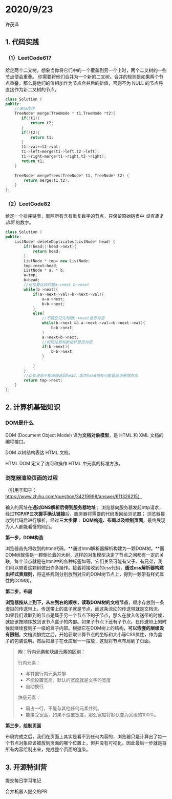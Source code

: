 # 2020/9/23

许茂泽

## 1. 代码实践

### （1）LeetCode617

给定两个二叉树，想象当你将它们中的一个覆盖到另一个上时，两个二叉树的一些节点便会重叠。
你需要将他们合并为一个新的二叉树。合并的规则是如果两个节点重叠，那么将他们的值相加作为节点合并后的新值，否则不为 NULL 的节点将直接作为新二叉树的节点。

```c++
class Solution {
public:
    //递归思想
    TreeNode* merge(TreeNode * t1,TreeNode *t2){
       if(!t1){
           return t2;
       }
       if(!t2){
           return t1;
       }
       t1->val+=t2->val;
       t1->left=merge(t1->left,t2->left);
       t1->right=merge(t1->right,t2->right);
       return t1;
    }
       
    TreeNode* mergeTrees(TreeNode* t1, TreeNode* t2) {
        return merge(t1,t2);
    }
};
```

### （2）LeetCode82

给定一个排序链表，删除所有含有重复数字的节点，只保留原始链表中 *没有重复出现* 的数字。

```c++
class Solution {
public:
    ListNode* deleteDuplicates(ListNode* head) {
        if(!head||!head->next){
            return head;
        }
        ListNode * tmp= new ListNode;
        tmp->next=head;
        ListNode * a, * b;
        a=tmp;
        b=head;
        //记住要比较的是a->next b->next
        while(b->next){
            if(a->next->val!=b->next->val){
                a=a->next;
                b=b->next;
            }
            else{
                //不要忘记先判断b->next是否为空
                while(b->next && a->next->val==b->next->val){
                    b=b->next;
                }
                a->next=b->next;
                //时刻注意判断指针是否为空
                if(b->next){
                    b=b->next;
                }
                
            }
        }
        //此处注意不能直接返回head，因为head也有可能是应该删除的点
        return tmp->next;
    }
};
```

## 2. 计算机基础知识

### DOM是什么

DOM (Document Object Model) 译为**文档对象模型**，是 HTML 和 XML 文档的编程接口。

DOM 以树结构表达 HTML 文档。

HTML DOM 定义了访问和操作 HTML 中元素的标准方法。

### 浏览器渲染页面的过程

（引用于知乎：https://www.zhihu.com/question/34219998/answer/611326215）

输入的网址在**通过DNS解析后得到服务器地址**；
浏览器向服务器发起http请求，经过**TCP/IP三次握手确认链接**后，服务器将需要的代码发回给浏览器；
浏览器接收到代码后进行解析，经过**三大步骤**：
**DOM构造、布局以及绘制页面**，最终展现为人人都能看懂的网页。



**第一步，DOM构造**

浏览器首先将收到的html代码，**通过html解析器解析构建为一颗DOM树。**而DOM树就像是一颗倒长着的大树，这样的对象模型决定了节点之间都有一定的关联，每个节点就是在html中的各种标签如<head><body>等，它们关系可能有父子、有兄弟，我们可以顺着这颗树做出许多操作。接着将接收到的css代码，**通过css解析器构建出样式表规则**，将这些规则分别放到对应的DOM树节点上，得到一颗带有样式属性的DOM树。



**第二步，布局**

**浏览器按从上到下，从左到右的顺序，读取DOM树的文档节点**，顺序存放到一条虚拟的传送带上。传送带上的盒子就是节点，而这条流动的传送带就是文档流。
如果我们读取到的节点是属于另一个节点下的子节点，那么在放入传送带的时候，就应该按顺序放到该节点盒子的内部。如果子节点下还有子节点，在传送带上的时候就继续套到子一级的盒子内部。根据它在DOM树上的结构，**可以嵌套的层级没有限制**。文档流排完之后，开始获取计算节点的坐标和大小等CSS属性，作为盒子的包装说明。然后把盒子在仓库里一一摆放，这就将节点布局到了页面。

>**附：行内元素和块级元素的区别：**
>
>行内元素：　　
>
>- 与其他行内元素并排
>- 不能设置宽高，默认的宽度就是文字的宽度
>- 自动换行
>
>块级元素：
>
>- 霸占一行，不能与其他任何元素并列。
>- 能接受宽高，如果不设置宽度，那么宽度将默认变为父级的100%。



**第三步，绘制页面**

布局完成之后，我们在页面上其实是看不到任何内容的，浏览器只是计算出了每一个节点对象应该被放到页面的哪个位置上，但并没有可视化。因此最后一步就是将所有内容绘制出来，完成整个页面的渲染。

## 3. 开源特训营

提交每日学习笔记

合并机器人提交的PR